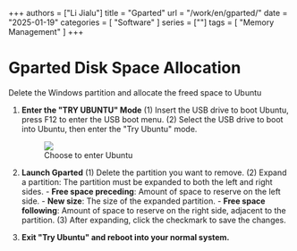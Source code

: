 +++
authors = ["Li Jialu"]
title = "Gparted"
url = "/work/en/gparted/"
date = "2025-01-19"
categories = [
    "Software"
]
series = [""]
tags = [
   "Memory Management"
]
+++

# Gparted Disk Space Allocation

Delete the Windows partition and allocate the freed space to Ubuntu

1. **Enter the "TRY UBUNTU" Mode**
   (1) Insert the USB drive to boot Ubuntu, press F12 to enter the USB boot menu.
   (2) Select the USB drive to boot into Ubuntu, then enter the "Try Ubuntu" mode.
    <div class="container">
        <div class="image">
            <figure>
                    <img src="https://cdn.heirenlop.com/work-record/gparted.png">
                    <figcaption>Choose to enter Ubuntu</figcaption>
            </figure>
        </div>
    </div>

2. **Launch Gparted**
   (1) Delete the partition you want to remove.
   (2) Expand a partition: The partition must be expanded to both the left and right sides.
        - **Free space preceding**: Amount of space to reserve on the left side.
        - **New size**: The size of the expanded partition.
        - **Free space following**: Amount of space to reserve on the right side, adjacent to the partition.
   (3) After expanding, click the checkmark to save the changes.

3. **Exit "Try Ubuntu" and reboot into your normal system.**

